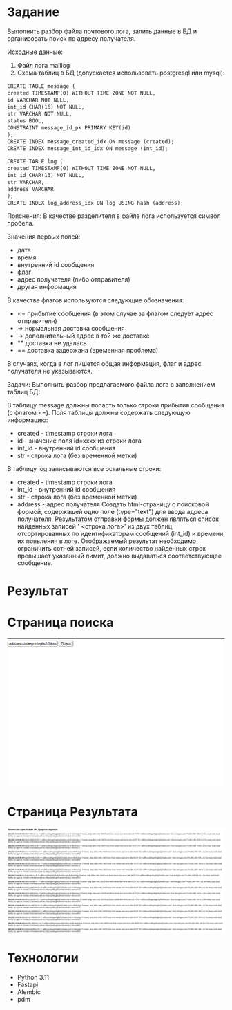 
# Задание
Выполнить разбор файла почтового лога, залить данные в БД и организовать поиск по адресу получателя.

Исходные данные:
1) Файл лога maillog
2) Схема таблиц в БД (допускается использовать postgresql или mysql):

```
CREATE TABLE message (
created TIMESTAMP(0) WITHOUT TIME ZONE NOT NULL,
id VARCHAR NOT NULL,
int_id CHAR(16) NOT NULL,
str VARCHAR NOT NULL,
status BOOL,
CONSTRAINT message_id_pk PRIMARY KEY(id)
);
CREATE INDEX message_created_idx ON message (created);
CREATE INDEX message_int_id_idx ON message (int_id);
```
```
CREATE TABLE log (
created TIMESTAMP(0) WITHOUT TIME ZONE NOT NULL,
int_id CHAR(16) NOT NULL,
str VARCHAR,
address VARCHAR
);
CREATE INDEX log_address_idx ON log USING hash (address);
```
Пояснения:
В качестве разделителя в файле лога используется символ пробела.

Значения первых полей:
- дата
- время
- внутренний id сообщения
- флаг
- адрес получателя (либо отправителя)
- другая информация

В качестве флагов используются следующие обозначения:
- <= прибытие сообщения (в этом случае за флагом следует адрес отправителя)
- => нормальная доставка сообщения
- -> дополнительный адрес в той же доставке
- ** доставка не удалась
- == доставка задержана (временная проблема)

В случаях, когда в лог пишется общая информация, флаг и адрес получателя не указываются.

Задачи:
Выполнить разбор предлагаемого файла лога с заполнением таблиц БД:

В таблицу message должны попасть только строки прибытия сообщения (с флагом <=). Поля таблицы
должны содержать следующую информацию:
- created - timestamp строки лога
- id - значение поля id=xxxx из строки лога
- int_id - внутренний id сообщения
- str - строка лога (без временной метки)

В таблицу log записываются все остальные строки:
- created - timestamp строки лога
- int_id - внутренний id сообщения
- str - строка лога (без временной метки)
- address - адрес получателя
Создать html-страницу с поисковой формой, содержащей одно поле (type="text") для ввода адреса получателя.
Результатом отправки формы должен являться список найденных записей '<timestamp> <строка лога>' из двух
таблиц, отсортированных по идентификаторам сообщений (int_id) и времени их появления в логе.
Отображаемый результат необходимо ограничить сотней записей, если количество найденных строк превышает
указанный лимит, должно выдаваться соответствующее сообщение.

# Результат

# Страница поиска
![HomePage](images/gazprombank_home.png)

# Страница Результата
![Result](images/gazprombank_result.png)

# Технологии
- Python 3.11
- Fastapi
- Alembic
- pdm